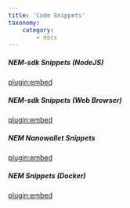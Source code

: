 ```yaml
---
title: 'Code Snippets'
taxonomy:
    category:
        - docs
---
```


##### NEM-sdk Snippets (NodeJS)
[plugin:embed](https://github.com/QuantumMechanics/NEM-sdk/tree/master/examples/nodejs)
##### NEM-sdk Snippets (Web Browser)
[plugin:embed](https://github.com/QuantumMechanics/NEM-sdk/tree/master/examples/browser)
##### NEM Nanowallet Snippets
[plugin:embed](https://github.com/AtrauraBlockchain/NEM-NanoSnippets/wiki)
##### NEM Snippets (Docker)
[plugin:embed](https://rb2nem.github.io/nem-dev-guide/90-snippets/)